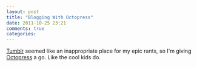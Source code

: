 ```yaml
---
layout: post
title: "Blogging With Octopress"
date: 2011-10-25 23:21
comments: true
categories: 
---
```

[Tumblr](http://www.tumblr.com) seemed like an inappropriate place for my epic rants, so I'm giving [Octopress](http://octopress.org/) a go. Like the cool kids do.